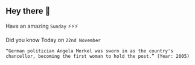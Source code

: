 ## Hey there 👋
Have an amazing `Sunday` ⚡⚡⚡

Did you know Today on `22nd November`
```
“German politician Angela Merkel was sworn in as the country's chancellor, becoming the first woman to hold the post.” (Year: 2005)
```
